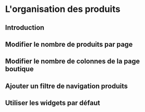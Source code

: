 # L'organisation des produits

## Introduction

## Modifier le nombre de produits par page

## Modifier le nombre de colonnes de la page boutique

## Ajouter un filtre de navigation produits

## Utiliser les widgets par défaut
